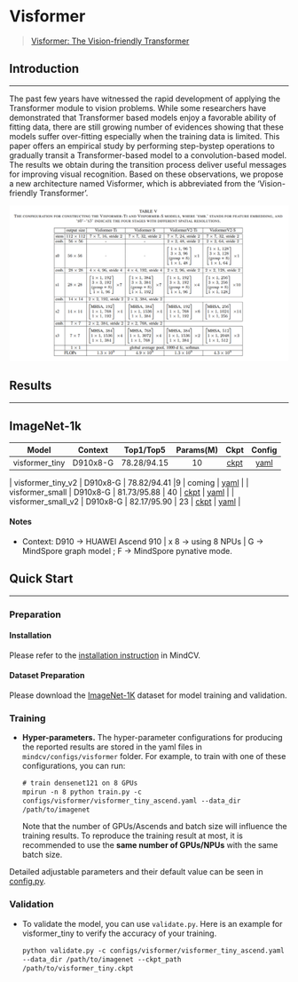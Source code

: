 # Visformer
> [Visformer: The Vision-friendly Transformer](https://arxiv.org/pdf/2104.12533.pdf)

## Introduction
***

The past few years have witnessed the rapid development of applying the Transformer module to vision problems. While some
researchers have demonstrated that Transformer based models enjoy a favorable ability of fitting data, there are still 
growing number of evidences showing that these models suffer over-fitting especially when the training data is limited. 
This paper offers an empirical study by performing step-bystep operations to gradually transit a Transformer-based model
to a convolution-based model. The results we obtain during the transition process deliver useful messages for improving 
visual recognition. Based on these observations, we propose a new architecture named Visformer, which is abbreviated from
the ‘Vision-friendly Transformer’.

![](visformer.png)

## Results
***
## ImageNet-1k

|    Model     | Context  | Top1/Top5 | Params(M) |                           Ckpt                           |                            Config                            |
| :----------: | :------: | :-------: | :-------: |:----------------------------------------------------------: | :----------------------------------------------------------: 
| visformer_tiny | D910x8-G |   78.28/94.15   | 10 | [ckpt](https://download.mindspore.cn/toolkits/mindcv/visformer/visformer_tiny.ckpt) | [yaml](https://github.com/mindspore-lab/mindcv/blob/main/configs/visformer/visformer_tiny_ascend.yaml) | 

| visformer_tiny_v2 | D910x8-G |   78.82/94.41   |9    | coming | [yaml](https://github.com/mindspore-lab/mindcv/blob/main/configs/visformer/visformer_tiny_v2_ascend.yaml) | 
| visformer_small | D910x8-G |   81.73/95.88   | 40    | [ckpt](https://download.mindspore.cn/toolkits/mindcv/visformer/visformer_small.ckpt) | [yaml](https://github.com/mindspore-lab/mindcv/blob/main/configs/visformer/visformer_small_ascend.yaml) | 
| visformer_small_v2 | D910x8-G |   82.17/95.90   | 23    | [ckpt](https://download.mindspore.cn/toolkits/mindcv/visformer/visformer_small_v2.ckpt) | [yaml](https://github.com/mindspore-lab/mindcv/blob/main/configs/visformer/visformer_small_v2_ascend.yaml) | 

#### Notes
- Context: D910 -> HUAWEI Ascend 910 |  x 8 ->  using 8 NPUs | G -> MindSpore graph model ; F -> MindSpore pynative mode.

## Quick Start
***
### Preparation

#### Installation
Please refer to the [installation instruction](https://github.com/mindspore-ecosystem/mindcv#installation) in MindCV.

#### Dataset Preparation
Please download the [ImageNet-1K](https://www.image-net.org/download.php) dataset for model training and validation.

### Training

- **Hyper-parameters.** The hyper-parameter configurations for producing the reported results are stored in the yaml 
  files in `mindcv/configs/visformer` folder. For example, to train with one of these configurations, you can run:

  ```shell
  # train densenet121 on 8 GPUs
  mpirun -n 8 python train.py -c configs/visformer/visformer_tiny_ascend.yaml --data_dir /path/to/imagenet
  ```

  Note that the number of GPUs/Ascends and batch size will influence the training results. To reproduce the training result at most, it is recommended to use the **same number of GPUs/NPUs** with the same batch size.

Detailed adjustable parameters and their default value can be seen in [config.py](../../config.py).

### Validation

- To validate the model, you can use `validate.py`. Here is an example for visformer_tiny to verify the accuracy of your
  training.

  ```shell
  python validate.py -c configs/visformer/visformer_tiny_ascend.yaml --data_dir /path/to/imagenet --ckpt_path /path/to/visformer_tiny.ckpt
  ```




